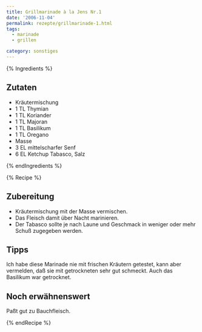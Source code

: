 ```yaml
---
title: Grillmarinade à la Jens Nr.1
date: '2006-11-04'
permalink: rezepte/grillmarinade-1.html
tags:
  - marinade
  - grillen

category: sonstiges
---
```


{% Ingredients %}

## Zutaten

- Kräutermischung
- 1 TL Thymian
- 1 TL Koriander
- 1 TL Majoran
- 1 TL Basilikum
- 1 TL Oregano
- Masse
- 3 EL mittelscharfer Senf
- 6 EL Ketchup
    Tabasco, Salz

{% endIngredients %}

{% Recipe %}

## Zubereitung

- Kräutermischung mit der Masse vermischen.
- Das Fleisch damit über Nacht marinieren.
- Der Tabasco sollte je nach Laune und Geschmack in weniger oder mehr Schuß zugegeben werden.

## Tipps

Ich habe diese Marinade nie mit frischen Kräutern getestet, kann aber vermelden, daß sie mit getrockneten sehr gut schmeckt. Auch das Basilikum war getrocknet.

## Noch erwähnenswert

Paßt gut zu Bauchfleisch.

{% endRecipe %}
